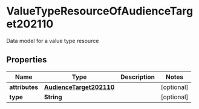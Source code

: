 

# ValueTypeResourceOfAudienceTarget202110

Data model for a value type resource

## Properties

| Name | Type | Description | Notes |
|------------ | ------------- | ------------- | -------------|
|**attributes** | [**AudienceTarget202110**](AudienceTarget202110.md) |  |  [optional] |
|**type** | **String** |  |  [optional] |



